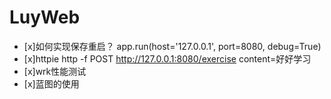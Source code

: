 # LuyWeb
- [x]如何实现保存重启？ app.run(host='127.0.0.1', port=8080, debug=True)
- [x]httpie http -f POST http://127.0.0.1:8080/exercise content=好好学习
- [x]wrk性能测试 
- [x]蓝图的使用